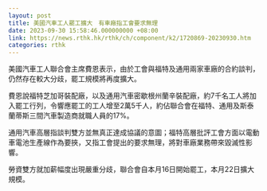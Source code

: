 ```yaml
---
layout: post
title: 美國汽車工人罷工擴大　有車廠指工會要求無理
date: 2023-09-30 15:58:46.000000000 +08:00
link: https://news.rthk.hk/rthk/ch/component/k2/1720869-20230930.htm
categories: rthk
---
```


美國汽車工人聯合會主席費恩表示，由於工會與福特及通用兩家車廠的合約談判，仍然存在較大分歧，罷工規模將再度擴大。

費恩說福特芝加哥裝配廠，以及通用汽車密歇根州蘭辛裝配廠，約7千名工人將加入罷工行列，令響應罷工的工人增至2萬5千人，約佔聯合會在福特、通用及斯泰蘭蒂斯三間汽車製造商就職人員的17%。

通用汽車高層指談判雙方並無真正達成協議的意圖；福特高層批評工會方面以電動車電池生產線作為要挾，又指工會提出的要求無理，將對車廠業務帶來毀滅性影響。

勞資雙方就加薪幅度出現嚴重分歧，聯合會自本月16日開始罷工，本月22日擴大規模。
